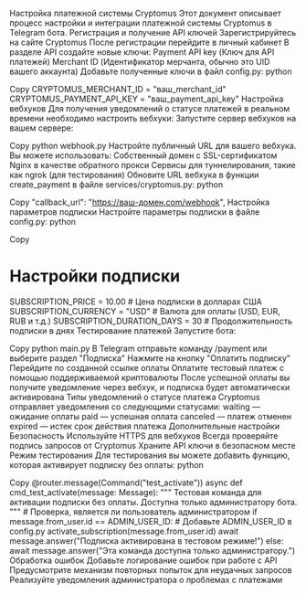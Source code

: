 Настройка платежной системы Cryptomus
Этот документ описывает процесс настройки и интеграции платежной системы Cryptomus в Telegram бота.
Регистрация и получение API ключей
Зарегистрируйтесь на сайте Cryptomus
После регистрации перейдите в личный кабинет
В разделе API создайте новые ключи:
Payment API key (Ключ для API платежей)
Merchant ID (Идентификатор мерчанта, обычно это UID вашего аккаунта)
Добавьте полученные ключи в файл config.py:
python

Copy
CRYPTOMUS_MERCHANT_ID = "ваш_merchant_id"
CRYPTOMUS_PAYMENT_API_KEY = "ваш_payment_api_key"
Настройка вебхуков
Для получения уведомлений о статусе платежей в реальном времени необходимо настроить вебхуки:
Запустите сервер вебхуков на вашем сервере:

Copy
python webhook.py
Настройте публичный URL для вашего вебхука. Вы можете использовать:
Собственный домен с SSL-сертификатом
Nginx в качестве обратного прокси
Сервисы для туннелирования, такие как ngrok (для тестирования)
Обновите URL вебхука в функции create_payment в файле services/cryptomus.py:
python

Copy
"callback_url": "https://ваш-домен.com/webhook",
Настройка параметров подписки
Настройте параметры подписки в файле config.py:
python

Copy
# Настройки подписки
SUBSCRIPTION_PRICE = 10.00  # Цена подписки в долларах США
SUBSCRIPTION_CURRENCY = "USD"  # Валюта для оплаты (USD, EUR, RUB и т.д.)
SUBSCRIPTION_DURATION_DAYS = 30  # Продолжительность подписки в днях
Тестирование платежей
Запустите бота:

Copy
python main.py
В Telegram отправьте команду /payment или выберите раздел "Подписка"
Нажмите на кнопку "Оплатить подписку"
Перейдите по созданной ссылке оплаты
Оплатите тестовый платеж с помощью поддерживаемой криптовалюты
После успешной оплаты вы получите уведомление через вебхук, и подписка будет автоматически активирована
Типы уведомлений о статусе платежа
Cryptomus отправляет уведомления со следующими статусами:
waiting — ожидание оплаты
paid — успешная оплата
canceled — платеж отменен
expired — истек срок действия платежа
Дополнительные настройки
Безопасность
Используйте HTTPS для вебхуков
Всегда проверяйте подпись запросов от Cryptomus
Храните API ключи в безопасном месте
Режим тестирования
Для тестирования вы можете добавить функцию, которая активирует подписку без оплаты:
python

Copy
@router.message(Command("test_activate"))
async def cmd_test_activate(message: Message):
    """
    Тестовая команда для активации подписки без оплаты.
    Доступна только администратору бота.
    """
    # Проверка, является ли пользователь администратором
    if message.from_user.id == ADMIN_USER_ID:  # Добавьте ADMIN_USER_ID в config.py
        activate_subscription(message.from_user.id)
        await message.answer("Подписка активирована в тестовом режиме!")
    else:
        await message.answer("Эта команда доступна только администратору.")
Обработка ошибок
Добавьте логирование ошибок при работе с API
Предусмотрите механизм повторных попыток для неудачных запросов
Реализуйте уведомления администратора о проблемах с платежами